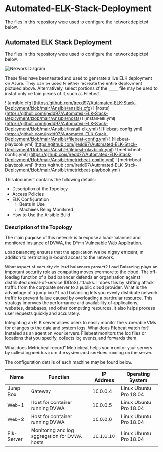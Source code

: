 # Automated-ELK-Stack-Deployment
The files in this repository were used to configure the network depicted below.
## Automated ELK Stack Deployment

The files in this repository were used to configure the network depicted below.

![Network Diagram](https://github.com/jredd97/Automated-ELK-Stack-Deployment/tree/main/Diagrams/redteam_diagram.png "Network Diagram")

These files have been tested and used to generate a live ELK deployment on Azure. They can be used to either recreate the entire deployment pictured above. Alternatively, select portions of the _____ file may be used to install only certain pieces of it, such as Filebeat.

! [ansible.cfg] (https://github.com/jredd97/Automated-ELK-Stack-Deployment/blob/main/Ansible/ansible.cfg)
! [hosts] (https://github.com/jredd97/Automated-ELK-Stack-Deployment/blob/main/Ansible/hosts)
! [install-elk.yml] (https://github.com/jredd97/Automated-ELK-Stack-Deployment/blob/main/Ansible/install-elk.yml)
! [filebeat-config.yml] (https://github.com/jredd97/Automated-ELK-Stack-Deployment/blob/main/Ansible/filebeat-config.yml)
! [filebeat-playbook.yml] (https://github.com/jredd97/Automated-ELK-Stack-Deployment/blob/main/Ansible/filebeat-playbook.yml)
! [metricbeat-config.yml] (https://github.com/jredd97/Automated-ELK-Stack-Deployment/blob/main/Ansible/metricbeat-config.yml)
! [metricbeat-playbook.yml] (https://github.com/jredd97/Automated-ELK-Stack-Deployment/blob/main/Ansible/metricbeat-playbook.yml)


This document contains the following details:
- Description of the Topology
- Access Policies
- ELK Configuration
  - Beats in Use
  - Machines Being Monitored
- How to Use the Ansible Build


### Description of the Topology

The main purpose of this network is to expose a load-balanced and monitored instance of DVWA, the D*mn Vulnerable Web Application.

Load balancing ensures that the application will be highly efficient, in addition to restricting in-bound access to the network.

What aspect of security do load balancers protect?
Load Balancing plays an important security role as computing moves evermore to the cloud. The off-loading function of a load balancer defends an organization against distributed denial-of-service (DDoS) attacks. It does this by shifting attack traffic from the corporate server to a public cloud provider.
What is the advantage of a jump box?
 Load balancing lets you evenly distribute network traffic to prevent failure caused by overloading a particular resource. This strategy improves the performance and availability of applications, websites, databases, and other computing resources. It also helps process user requests quickly and accurately.


Integrating an ELK server allows users to easily monitor the vulnerable VMs for changes to the data and system logs.
What does Filebeat watch for?
Installed as an agent on your servers, Filebeat monitors the log files or locations that you specify, collects log events, and forwards them.
	
What does Metricbeat record?
Metricbeat helps you monitor your servers by collecting metrics from the system and services running on the server.

The configuration details of each machine may be found below.

| Name       | Function                                                                | IP Address | Operating System |
|---------------|-----------------------------------------------------------------|-----------------|------------------|
| Jump Box | Gateway                                                               | 10.0.0.4      | Linux Ubuntu Pro 18.04 |
| Web-1       | Host for container running DVWA                        | 10.0.0.5      | Linux Ubuntu Pro 18.04 |
| Web-2       | Host for container running DVWA                         |  10.0.0.6    | Linux Ubuntu Pro 18.04 |
| Elk-Server | Monitoring and log aggregation for DVWA hosts  |10.1.0.10    | Linux Ubuntu Pro 18.04 |
